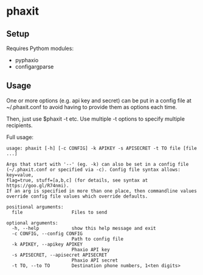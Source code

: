 phaxit
======

Setup
-----

Requires Pythom modules:

- pyphaxio
- configargparse

Usage
-----

One or more options (e.g. api key and secret) can be put in a config file
at ~/.phaxit.conf to avoid having to provide them as options each time.

Then, just use $phaxit -t <phone number> <file> <file> etc. Use multiple -t
options to specify multiple recipients.

Full usage:

	usage: phaxit [-h] [-c CONFIG] -k APIKEY -s APISECRET -t TO file [file ...]
	
	Args that start with '--' (eg. -k) can also be set in a config file
	(~/.phaxit.conf or specified via -c). Config file syntax allows: key=value,
	flag=true, stuff=[a,b,c] (for details, see syntax at https://goo.gl/R74nmi).
	If an arg is specified in more than one place, then commandline values
	override config file values which override defaults.
	
	positional arguments:
	  file                  Files to send
	
	optional arguments:
	  -h, --help            show this help message and exit
	  -c CONFIG, --config CONFIG
	                        Path to config file
	  -k APIKEY, --apikey APIKEY
	                        Phaxio API key
	  -s APISECRET, --apisecret APISECRET
	                        Phaxio API secret
	  -t TO, --to TO        Destination phone numbers, 1<ten digits>


